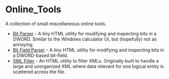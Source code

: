 # Online_Tools
A collection of small miscellaneous online tools.

- [Bit Parser](https://dvd848.github.io/Online_Tools/Bit_Parser.html) - A tiny HTML utility for modifying and inspecting bits in a DWORD. Similar to the Windows calculator UI, but (hopefully) not as annoying.
- [Bit Field Parser](https://dvd848.github.io/Online_Tools/Bit_Parser_v2.html) - A tiny HTML utility for modifying and inspecting bits in a DWORD-based bit-field.
- [XML Filter](https://dvd848.github.io/Online_Tools/XML_Filter.html) - An HTML utility to filter XMLs. Originally built to handle a large and unorganized XML where data relevant for one logical entity is scattered across the file.
